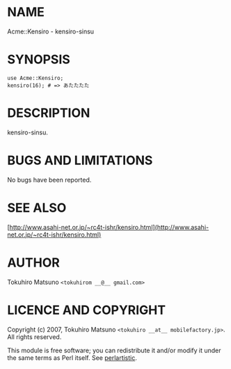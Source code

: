 # NAME

Acme::Kensiro - kensiro-sinsu

# SYNOPSIS

    use Acme::Kensiro;
    kensiro(16); # => あたたたた

# DESCRIPTION

kensiro-sinsu.

# BUGS AND LIMITATIONS

No bugs have been reported.

# SEE ALSO

[http://www.asahi-net.or.jp/~rc4t-ishr/kensiro.html](http://www.asahi-net.or.jp/~rc4t-ishr/kensiro.html)

# AUTHOR

Tokuhiro Matsuno  `<tokuhirom __@__ gmail.com>`

# LICENCE AND COPYRIGHT

Copyright (c) 2007, Tokuhiro Matsuno `<tokuhiro __at__ mobilefactory.jp>`. All rights reserved.

This module is free software; you can redistribute it and/or
modify it under the same terms as Perl itself. See [perlartistic](http://search.cpan.org/perldoc?perlartistic).
